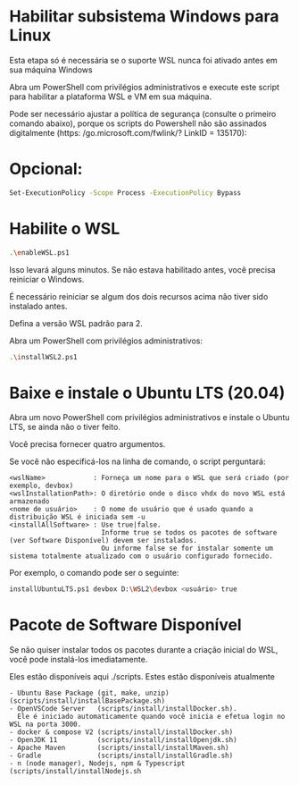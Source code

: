 # Habilitar subsistema Windows para Linux

Esta etapa só é necessária se o suporte WSL nunca foi ativado antes em sua máquina Windows

Abra um PowerShell com privilégios administrativos e execute este script para habilitar a plataforma WSL e VM em sua máquina.

Pode ser necessário ajustar a política de segurança (consulte o primeiro comando abaixo), porque os scripts do Powershell não são assinados digitalmente (https: /go.microsoft.com/fwlink/? LinkID = 135170):

# Opcional: 
```sh
Set-ExecutionPolicy -Scope Process -ExecutionPolicy Bypass
```
# Habilite o WSL
```sh
.\enableWSL.ps1
```
Isso levará alguns minutos. Se não estava habilitado antes, você precisa reiniciar o Windows.

É necessário reiniciar se algum dos dois recursos acima não tiver sido instalado antes.

Defina a versão WSL padrão para 2. 

Abra um PowerShell com privilégios administrativos:
```sh
.\installWSL2.ps1
```
# Baixe e instale o Ubuntu LTS (20.04)

Abra um novo PowerShell com privilégios administrativos e instale o Ubuntu LTS, se ainda não o tiver feito. 

Você precisa fornecer quatro argumentos. 

Se você não especificá-los na linha de comando, o script perguntará:

```
<wslName>            : Forneça um nome para o WSL que será criado (por exemplo, devbox)
<wslInstallationPath>: O diretório onde o disco vhdx do novo WSL está armazenado
<nome de usuário>    : O nome do usuário que é usado quando a distribuição WSL é iniciada sem -u
<installAllSoftware> : Use true|false. 
                       Informe true se todos os pacotes de software (ver Software Disponível) devem ser instalados.
                       Ou informe false se for instalar somente um sistema totalmente atualizado com o usuário configurado fornecido. 
```
Por exemplo, o comando pode ser o seguinte:
```sh
installUbuntuLTS.ps1 devbox D:\WSL2\devbox <usuário> true
```
# Pacote de Software Disponível

Se não quiser instalar todos os pacotes durante a criação inicial do WSL, você pode instalá-los imediatamente. 

Eles estão disponíveis aqui ./scripts. Estes estão disponíveis atualmente
```
- Ubuntu Base Package (git, make, unzip) (scripts/install/installBasePackage.sh)
- OpenVSCode Server   (scripts/install/installDocker.sh). 
  Ele é iniciado automaticamente quando você inicia e efetua login no WSL na porta 3000.
- docker & compose V2 (scripts/install/installDocker.sh)
- OpenJDK 11          (scripts/install/installOpenjdk.sh)
- Apache Maven        (scripts/install/installMaven.sh)
- Gradle              (scripts/install/installGradle.sh)
- n (node manager), Nodejs, npm & Typescript (scripts/install/installNodejs.sh
```

